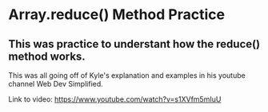 # Array.reduce() Method Practice

## This was practice to understant how the reduce() method works.

This was all going off of Kyle's explanation and examples in his youtube channel Web Dev Simplified.

Link to video: https://www.youtube.com/watch?v=s1XVfm5mIuU
